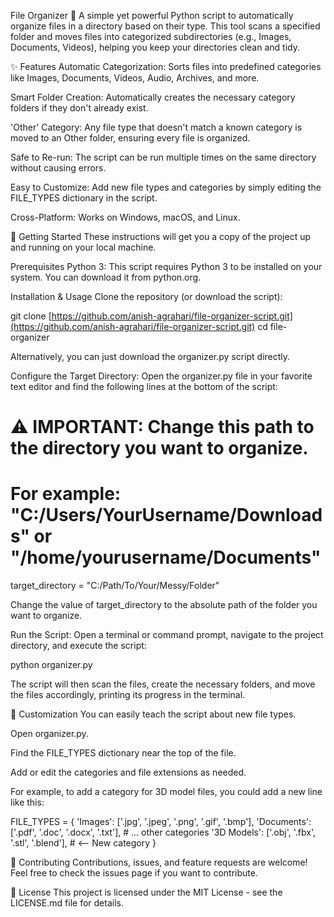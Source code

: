 File Organizer 📂
A simple yet powerful Python script to automatically organize files in a directory based on their type. This tool scans a specified folder and moves files into categorized subdirectories (e.g., Images, Documents, Videos), helping you keep your directories clean and tidy.

✨ Features
Automatic Categorization: Sorts files into predefined categories like Images, Documents, Videos, Audio, Archives, and more.

Smart Folder Creation: Automatically creates the necessary category folders if they don't already exist.

'Other' Category: Any file type that doesn't match a known category is moved to an Other folder, ensuring every file is organized.

Safe to Re-run: The script can be run multiple times on the same directory without causing errors.

Easy to Customize: Add new file types and categories by simply editing the FILE_TYPES dictionary in the script.

Cross-Platform: Works on Windows, macOS, and Linux.

🚀 Getting Started
These instructions will get you a copy of the project up and running on your local machine.

Prerequisites
Python 3: This script requires Python 3 to be installed on your system. You can download it from python.org.

Installation & Usage
Clone the repository (or download the script):

git clone [https://github.com/anish-agrahari/file-organizer-script.git](https://github.com/anish-agrahari/file-organizer-script.git)
cd file-organizer

Alternatively, you can just download the organizer.py script directly.

Configure the Target Directory:
Open the organizer.py file in your favorite text editor and find the following lines at the bottom of the script:

# ⚠️ IMPORTANT: Change this path to the directory you want to organize.
# For example: "C:/Users/YourUsername/Downloads" or "/home/yourusername/Documents"
target_directory = "C:/Path/To/Your/Messy/Folder" 

Change the value of target_directory to the absolute path of the folder you want to organize.

Run the Script:
Open a terminal or command prompt, navigate to the project directory, and execute the script:

python organizer.py

The script will then scan the files, create the necessary folders, and move the files accordingly, printing its progress in the terminal.

🔧 Customization
You can easily teach the script about new file types.

Open organizer.py.

Find the FILE_TYPES dictionary near the top of the file.

Add or edit the categories and file extensions as needed.

For example, to add a category for 3D model files, you could add a new line like this:

FILE_TYPES = {
    'Images': ['.jpg', '.jpeg', '.png', '.gif', '.bmp'],
    'Documents': ['.pdf', '.doc', '.docx', '.txt'],
    # ... other categories
    '3D Models': ['.obj', '.fbx', '.stl', '.blend'], # <-- New category
}

🤝 Contributing
Contributions, issues, and feature requests are welcome! Feel free to check the issues page if you want to contribute.

📄 License
This project is licensed under the MIT License - see the LICENSE.md file for details.
